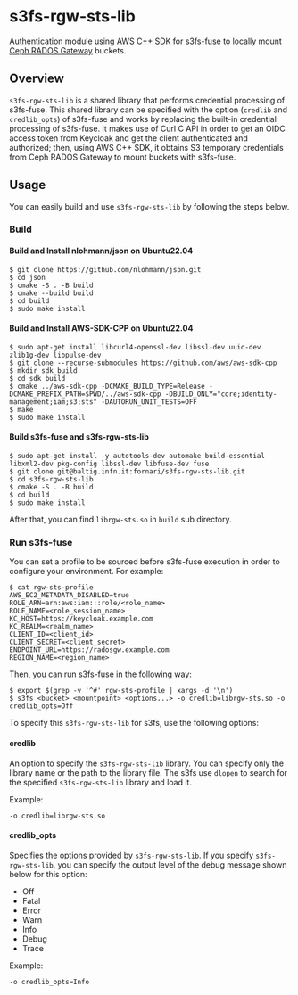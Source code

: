 # s3fs-rgw-sts-lib

Authentication module using [AWS C++ SDK](https://github.com/aws/aws-sdk-cpp) for [s3fs-fuse](https://github.com/s3fs-fuse/s3fs-fuse/) to locally mount [Ceph RADOS Gateway](https://docs.ceph.com/en/latest/radosgw/index.html) buckets.

## Overview
`s3fs-rgw-sts-lib` is a shared library that performs credential processing of s3fs-fuse.
This shared library can be specified with the option (`credlib` and `credlib_opts`) of s3fs-fuse and works by replacing the built-in credential processing of s3fs-fuse.
It makes use of Curl C API in order to get an OIDC access token from Keycloak and get the client authenticated and authorized; then, using AWS C++ SDK, it obtains S3 temporary credentials from Ceph RADOS Gateway to mount buckets with s3fs-fuse. 

## Usage
You can easily build and use `s3fs-rgw-sts-lib` by following the steps below.

### Build

#### Build and Install nlohmann/json on Ubuntu22.04
```
$ git clone https://github.com/nlohmann/json.git
$ cd json
$ cmake -S . -B build
$ cmake --build build
$ cd build
$ sudo make install
```

#### Build and Install AWS-SDK-CPP on Ubuntu22.04
```
$ sudo apt-get install libcurl4-openssl-dev libssl-dev uuid-dev zlib1g-dev libpulse-dev
$ git clone --recurse-submodules https://github.com/aws/aws-sdk-cpp
$ mkdir sdk_build
$ cd sdk_build
$ cmake ../aws-sdk-cpp -DCMAKE_BUILD_TYPE=Release -DCMAKE_PREFIX_PATH=$PWD/../aws-sdk-cpp -DBUILD_ONLY="core;identity-management;iam;s3;sts" -DAUTORUN_UNIT_TESTS=OFF 
$ make
$ sudo make install
```

#### Build s3fs-fuse and s3fs-rgw-sts-lib
```
$ sudo apt-get install -y autotools-dev automake build-essential libxml2-dev pkg-config libssl-dev libfuse-dev fuse
$ git clone git@baltig.infn.it:fornari/s3fs-rgw-sts-lib.git
$ cd s3fs-rgw-sts-lib
$ cmake -S . -B build
$ cd build
$ sudo make install
```
After that, you can find `librgw-sts.so` in `build` sub directory.

### Run s3fs-fuse
You can set a profile to be sourced before s3fs-fuse execution in order to configure your environment.
For example:
```
$ cat rgw-sts-profile
AWS_EC2_METADATA_DISABLED=true
ROLE_ARN=arn:aws:iam:::role/<role_name>
ROLE_NAME=<role_session_name>
KC_HOST=https://keycloak.example.com
KC_REALM=<realm_name>
CLIENT_ID=<client_id>
CLIENT_SECRET=<client_secret>
ENDPOINT_URL=https://radosgw.example.com
REGION_NAME=<region_name>
```
Then, you can run s3fs-fuse in the following way:
```
$ export $(grep -v '^#' rgw-sts-profile | xargs -d '\n')
$ s3fs <bucket> <mountpoint> <options...> -o credlib=librgw-sts.so -o credlib_opts=Off
```
To specify this `s3fs-rgw-sts-lib` for s3fs, use the following options:

#### credlib
An option to specify the `s3fs-rgw-sts-lib` library.
You can specify only the library name or the path to the library file.
The s3fs use `dlopen` to search for the specified `s3fs-rgw-sts-lib` library and load it.

Example:
```
-o credlib=librgw-sts.so
```

#### credlib_opts
Specifies the options provided by `s3fs-rgw-sts-lib`.
If you specify `s3fs-rgw-sts-lib`, you can specify the output level of the debug message shown below for this option:
- Off
- Fatal
- Error
- Warn
- Info
- Debug
- Trace

Example:
```
-o credlib_opts=Info
```
